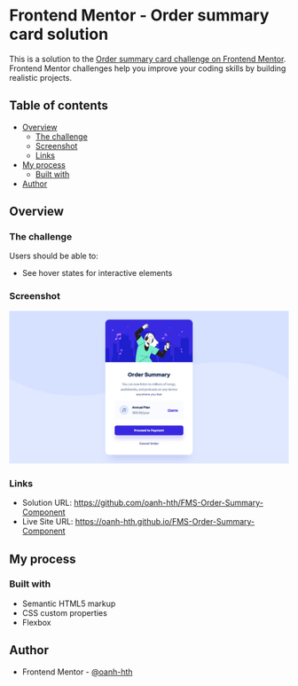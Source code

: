 # Frontend Mentor - Order summary card solution

This is a solution to the [Order summary card challenge on Frontend Mentor](https://www.frontendmentor.io/challenges/order-summary-component-QlPmajDUj). Frontend Mentor challenges help you improve your coding skills by building realistic projects. 

## Table of contents

- [Overview](#overview)
  - [The challenge](#the-challenge)
  - [Screenshot](#screenshot)
  - [Links](#links)
- [My process](#my-process)
  - [Built with](#built-with)
- [Author](#author)

## Overview

### The challenge

Users should be able to:

- See hover states for interactive elements

### Screenshot

![](./images/Screenshot.png)

### Links

- Solution URL: https://github.com/oanh-hth/FMS-Order-Summary-Component
- Live Site URL: https://oanh-hth.github.io/FMS-Order-Summary-Component

## My process

### Built with

- Semantic HTML5 markup
- CSS custom properties
- Flexbox

## Author

- Frontend Mentor - [@oanh-hth](https://www.frontendmentor.io/profile/oanh-hth)

